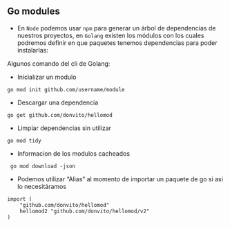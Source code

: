 ## Go modules

* En `Node` podemos usar `npm` para generar un árbol de dependencias de nuestros proyectos, en `Golang` existen los módulos con los cuales podremos definir en que paquetes tenemos dependencias para poder instalarlas:

Algunos comando del cli de Golang:

* Inicializar un modulo
```
go mod init github.com/username/module 
```

* Descargar una dependencia
```
go get github.com/donvito/hellomod
```

* Limpiar dependencias sin utilizar
```
go mod tidy
```

* Informacion de los modulos cacheados
```
 go mod download -json
```

* Podemos utilizar “Alias” al momento de importar un paquete de go si asi lo necesitáramos
```
import (
	"github.com/donvito/hellomod"
	hellomod2 "github.com/donvito/hellomod/v2"
)
```

